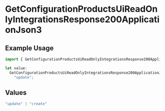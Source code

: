 # GetConfigurationProductsUiReadOnlyIntegrationsResponse200ApplicationJson3

## Example Usage

```typescript
import { GetConfigurationProductsUiReadOnlyIntegrationsResponse200ApplicationJson3 } from "@vercel/sdk/models/getconfigurationproductsop.js";

let value:
  GetConfigurationProductsUiReadOnlyIntegrationsResponse200ApplicationJson3 =
    "update";
```

## Values

```typescript
"update" | "create"
```
